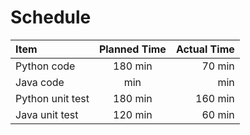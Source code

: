 # Schedule

| Item | Planned Time | Actual Time |
| :------------- | :----------: | -----------: |
|  Python code | 180 min  | 70 min  |
|  Java code | min  | min  |
|  Python unit test | 180 min  | 160 min  |
|  Java unit test | 120 min  | 60 min  |

